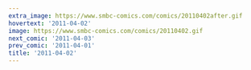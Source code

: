 ```yaml
---
extra_image: https://www.smbc-comics.com/comics/20110402after.gif
hovertext: '2011-04-02'
image: https://www.smbc-comics.com/comics/20110402.gif
next_comic: '2011-04-03'
prev_comic: '2011-04-01'
title: '2011-04-02'
---
```


